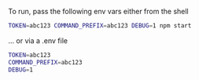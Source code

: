 To run, pass the following env vars either from the shell

```sh
TOKEN=abc123 COMMAND_PREFIX=abc123 DEBUG=1 npm start
```

... or via a .env file

```sh
TOKEN=abc123
COMMAND_PREFIX=abc123
DEBUG=1
```
